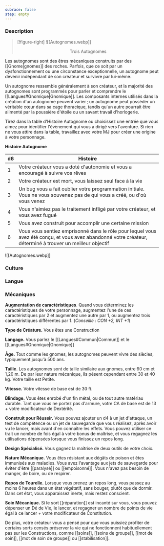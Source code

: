 ```yaml
---
subrace: false
step: empty
---
```


### Description

> [!figure-right] ![[Autognomes.webp]] 
><center>Trois Autognomes</center>

Les autognomes sont des êtres mécaniques construits par des [[Gnome|gnomes]] des roches. Parfois, que ce soit par un dysfonctionnement ou une circonstance exceptionnelle, un autognome peut devenir indépendant de son créateur et survivre par lui-même. 

Un autognome ressemble généralement à son créateur, et la majorité des autognomes sont programmés pour parler et comprendre le [[Langues#Gnomique|Gnomique]]. Les composants internes utilisés dans la création d'un autognome peuvent varier ; un autognome peut posséder un véritable cœur dans sa cage thoracique, tandis qu'un autre pourrait être alimenté par la poussière d'étoile ou un savant travail d'horlogerie.

Tirez dans la table d'Histoire Autognome ou choisissez une entrée que vous aimez pour identifier l'évènement qui vous a dirigé vers l'aventure. Si rien ne vous attire dans la table, travaillez avec votre MJ pour créer une origine à votre personnage.

**Histoire Autognome**

| d6  | Histoire                                                                                                                                                   |
| --- | ---------------------------------------------------------------------------------------------------------------------------------------------------------- |
| 1   | Votre créateur vous a doté d'autonomie et vous a encouragé à suivre vos rêves                                                                              |
| 2   | Votre créateur est mort, vous laissez seul face à la vie                                                                                                   |
| 3   | Un bug vous a fait oublier votre programmation initiale. Vous ne vous souvenez pas de qui vous a créé, ou d'où vous venez                                  |
| 4   | Vous n'aimiez pas le traitement infligé par votre créateur, et vous avez fugué                                                                             |
| 5   | Vous avez construit pour accomplir une certaine mission                                                                                                    |
| 6   | Vous vous sentiez emprisonné dans le rôle pour lequel vous avez été conçu, et vous avez abandonné votre créateur, déterminé à trouver un meilleur objectif |

![[Autognomes.webp]]

### Culture

### Langue

### Mécaniques

**Augmentation de caractéristiques**. Quand vous déterminez les caractéristiques de votre personnage, augmentez l'une de ces caractéristiques par 2 et augmentez une autre par 1, ou augmentez trois caractéristiques différentes par 1. (*Conseillé : CON +2, INT +1*)

**Type de Créature.** Vous êtes une Construction

**Langage.** Vous parlez le [[Langues#Commun|Commun]] et le [[Langues#Gnomique|Gnomique]]

**Âge.** Tout comme les gnomes, les autognomes peuvent vivre des siècles, typiquement jusqu'à 500 ans.

**Taille.** Les autognomes sont de taille similaire aux gnomes, entre 90 cm et 1,20 m. De par leur nature mécanique, ils pèsent cependant entre 30 et 40 kg. Votre taille est Petite.

**Vitesse.** Votre vitesse de base est de 30 ft.

**Blindage.** Vous êtes enrobé d'un fin métal, ou de tout autre matériau durable. Tant que vous ne portez pas d'armure, votre CA de base est de 13 + votre modificateur de Dextérité.

**Construit pour Réussir.** Vous pouvez ajouter un d4 à un jet d'attaque, un test de compétence ou un jet de sauvegarde que vous réalisez, après avoir vu le lancer, mais avant d'en connaître les effets. Vous pouvez utiliser ce trait un nombre de fois égal à votre bonus de maîtrise, et vous regagnez les utilisations dépensées lorsque vous finissez un repos long.

**Design Spécialisé.** Vous gagnez la maîtrise de deux outils de votre choix.

**Nature Mécanique.** Vous êtes résistant aux dégâts de poison et êtes immunisés aux maladies. Vous avez l'avantage aux jets de sauvegarde pour éviter d'être [[paralysé]] ou [[empoisonné]]. Vous n'avez pas besoin de manger, de boire, ou de respirer.

**Repos de Tourelle.** Lorsque vous prenez un repos long, vous passez au moins 6 heures dans un état végétatif, sans bouger, plutôt que de dormir. Dans cet état, vous apparaissez inerte, mais restez conscient.

**Soin Mécanique.** Si le sort [[réparation]] est incanté sur vous, vous pouvez dépenser un Dé de Vie, le lancer, et regagner un nombre de points de vie égal à ce lancer + votre modificateur de Constitution.

De plus, votre créateur vous a pensé pour que vous puissiez profiter de certains sorts censés préserver la vie qui ne fonctionnent habituellement pas sur les Constructions, comme [[soins]], [[soins de groupe]], [[mot de soin]], [[mot de soin de groupe]] ou [[stabilisation]].


